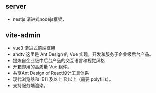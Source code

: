 ## server

- nestjs  渐进式nodejs框架，

## vite-admin

- vue3 渐进式前端框架
- andtv  这里是 Ant Design 的 Vue 实现，开发和服务于企业级后台产品。
 - 提炼自企业级中后台产品的交互语言和视觉风格
 - 开箱即用的高质量 Vue 组件。
 - 共享Ant Design of React设计工具体系
 - 现代浏览器和 IE11 及以上 及以上（需要 polyfills）。
 - 支持服务端渲染。


